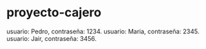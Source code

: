 # proyecto-cajero
usuario: Pedro, contraseña: 1234.  usuario: Maria, contraseña: 2345. usuario: Jair, contraseña: 3456.
